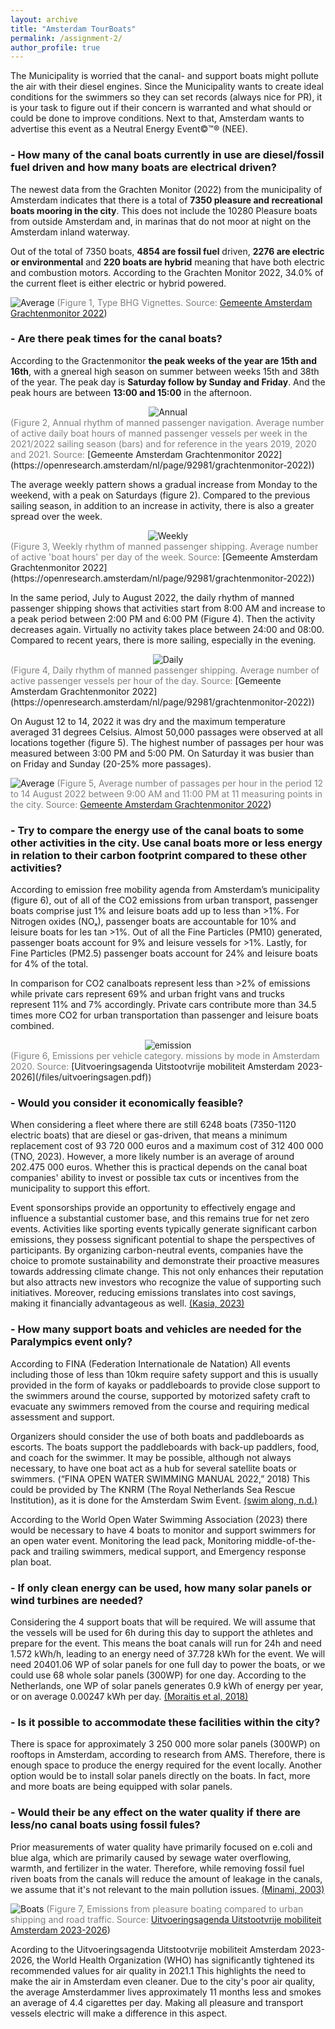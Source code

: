 ```yaml
---
layout: archive
title: "Amsterdam TourBoats"
permalink: /assignment-2/
author_profile: true
---
```


The Municipality is worried that the canal- and support boats might pollute the air with their diesel engines. Since the Municipality wants to create ideal conditions for the swimmers so they can set records (always nice for PR), it is your task to figure out if their concern is warranted and what should or could be done to improve conditions. Next to that, Amsterdam wants to advertise this event as a Neutral Energy Event©™® (NEE). 

### - How many of the canal boats currently in use are diesel/fossil fuel driven and how many boats are electrical driven?

The newest data from the Grachten Monitor (2022) from the municipality of Amsterdam indicates that there is a total of **7350 pleasure and recreational boats mooring in the city**. This does not include the 10280 Pleasure boats from outside Amsterdam and, in marinas that do not moor at night on the Amsterdam inland waterway. 

Out of the total of 7350 boats, **4854 are fossil fuel** driven, **2276 are electric or environmental** and **220 boats are hybrid** meaning that have both electric and combustion motors. According to the Grachten Monitor 2022, 34.0% of the current fleet is either electric or hybrid powered.  

![Average](/images/Type.JPG)
<span style="color:grey"> (Figure 1, Type BHG Vignettes. Source: </span>[Gemeente Amsterdam Grachtenmonitor 2022](https://openresearch.amsterdam/nl/page/92981/grachtenmonitor-2022))

### - Are there peak times for the canal boats?

According to the Gractenmonitor **the peak weeks of the year are 15th and 16th**, with a gnereal high season on summer between weeks 15th and 38th of the year. The peak day is **Saturday follow by Sunday and Friday**. And the peak hours are between **13:00 and 15:00** in the afternoon. 

<div align="center">
    <img src="/images/AnualRythm.JPG" alt="Annual">
</div>
<span style="color:grey"> (Figure 2,  Annual rhythm of manned passenger navigation. Average number of active daily boat hours of manned passenger vessels per week in the 2021/2022 sailing season (bars) and for reference in the years 2019, 2020 and 2021. Source: </span>[Gemeente Amsterdam Grachtenmonitor 2022](https://openresearch.amsterdam/nl/page/92981/grachtenmonitor-2022))

The average weekly pattern shows a gradual increase from Monday to the weekend, with a peak on Saturdays (figure 2). Compared to the previous sailing season, in addition to an increase in activity, there is also a greater spread over the week. 

<div align="center">
    <img src="/images/WeeklyRythm.JPG" alt="Weekly">
</div>
<span style="color:grey"> (Figure 3, Weekly rhythm of manned passenger shipping. Average number of active 'boat hours' per day of the week. Source: </span>[Gemeente Amsterdam Grachtenmonitor 2022](https://openresearch.amsterdam/nl/page/92981/grachtenmonitor-2022))

In the same period, July to August 2022, the daily rhythm of manned passenger shipping shows that activities start from 8:00 AM and increase to a peak period between 2:00 PM and 6:00 PM (Figure 4). Then the activity decreases again. Virtually no activity takes place between 24:00 and 08:00. Compared to recent years, there is more sailing, especially in the evening. 

<div align="center">
    <img src="/images/DailyRhythm.JPG" alt="Daily">
</div>
<span style="color:grey"> (Figure 4, Daily rhythm of manned passenger shipping. Average number of active passenger vessels per hour of the day. Source: </span> [Gemeente Amsterdam Grachtenmonitor 2022](https://openresearch.amsterdam/nl/page/92981/grachtenmonitor-2022))

On August 12 to 14, 2022 it was dry and the maximum temperature averaged 31 degrees Celsius. Almost 50,000 passages were observed at all locations together (figure 5). The highest number of passages per hour was measured between 3:00 PM and 5:00 PM. On Saturday it was busier than on Friday and Sunday (20-25% more passages). 

![Average](/images/Avarage.JPG)
<span style="color:grey"> (Figure 5, Average number of passages per hour in the period 12 to 14 August 2022 between 9:00 AM and 11:00 PM at 11 measuring points in the city. Source: </span>[Gemeente Amsterdam Grachtenmonitor 2022](https://openresearch.amsterdam/nl/page/92981/grachtenmonitor-2022))

### - Try to compare the energy use of the canal boats to some other activities in the city. Use canal boats more or less energy in relation to their carbon footprint compared to these other activities?

According to emission free mobility agenda from Amsterdam’s municipality (figure 6), out of all of the CO2 emissions from urban transport, passenger boats comprise just 1% and leisure boats add up to less than >1%. For Nitrogen oxides (NOₓ), passenger boats are accountable for 10% and leisure boats for les tan >1%. Out of all the Fine Particles (PM10) generated, passenger boats account for 9% and leisure vessels for >1%. Lastly, for Fine Particles (PM2.5) passenger boats account for 24% and leisure boats for 4% of the total.  

In comparison for CO2 canalboats represent less than >2% of emissions while private cars represent 69% and urban fright vans and trucks represent 11% and 7% accordingly. Private cars contribute more than 34.5 times more CO2 for urban transportation than passenger and leisure boats combined.

<div align="center">
    <img src="/images/emission.jpg" alt="emission">
</div>
<span style="color:grey"> (Figure 6, Emissions per vehicle category. missions by mode in Amsterdam 2020. Source: </span> [Uitvoeringsagenda Uitstootvrije mobiliteit Amsterdam 2023-2026](/files/uitvoeringsagen.pdf))

### - Would you consider it economically feasible?

When considering a fleet where there are still 6248 boats (7350-1120 electric boats) that are diesel or gas-driven, that means a minimum replacement cost of 93 720 000 euros and a maximum cost of 312 400 000 (TNO, 2023). However, a more likely number is an average of around 202.475 000 euros. Whether this is practical depends on the canal boat companies' ability to invest or possible tax cuts or incentives from the municipality to support this effort. 

Event sponsorships provide an opportunity to effectively engage and influence a substantial customer base, and this remains true for net zero events. Activities like sporting events typically generate significant carbon emissions, they possess significant potential to shape the perspectives of participants. By organizing carbon-neutral events, companies have the choice to promote sustainability and demonstrate their proactive measures towards addressing climate change. This not only enhances their reputation but also attracts new investors who recognize the value of supporting such initiatives. Moreover, reducing emissions translates into cost savings, making it financially advantageous as well. [(Kasia, 2023)](https://planbe.eco/blog/how-to-organize-carbon-neutral-events/)

### - How many support boats and vehicles are needed for the Paralympics event only?

According to FINA (Federation Internationale de Natation) All events including those of less than 10km require safety support and this is usually provided in the form of kayaks or paddleboards to provide close support to the swimmers around the course, supported by motorized safety craft to evacuate any swimmers removed from the course and requiring medical assessment and support.

Organizers should consider the use of both boats and paddleboards as escorts. The boats support the paddleboards with back-up paddlers, food, and coach for the swimmer. It may be possible, although not always necessary, to have one boat act as a hub for several satellite boats or swimmers. (“FINA OPEN WATER SWIMMING MANUAL 2022,” 2018) This could be provided by The KNRM (The Royal Netherlands Sea Rescue Institution), as it is done for the Amsterdam Swim Event. [(swim along, n.d.)](https://www.amsterdamcityswim.nl/english) 

According to the World Open Water Swimming Association (2023) there would be necessary to have 4 boats to monitor and support swimmers for an open water event. Monitoring the lead pack, Monitoring middle-of-the-pack and trailing swimmers, medical support, and Emergency response plan boat. 

### - If only clean energy can be used, how many solar panels or wind turbines are needed?

Considering the 4 support boats that will be required. We will assume that the vessels will be used for 6h during this day to support the athletes and prepare for the event. This means the boat canals will run for 24h and need 1.572 kWh/h, leading to an energy need of 37.728 kWh for the event. We will need 20401.06 WP of solar panels for one full day to power the boats, or we could use 68 whole solar panels (300WP) for one day. According to the Netherlands, one WP of solar panels generates 0.9 kWh of energy per year, or on average 0.00247 kWh per day. [(Moraitis et al, 2018)](https://www.mdpi.com/1996-1073/11/6/1333)

### - Is it possible to accommodate these facilities within the city?

There is space for approximately 3 250 000 more solar panels (300WP) on rooftops in Amsterdam, according to research from AMS. Therefore, there is enough space to produce the energy required for the event locally. Another option would be to install solar panels directly on the boats. In fact, more and more boats are being equipped with solar panels.

### - Would their be any effect on the water quality if there are less/no canal boats using fossil fules?

Prior measurements of water quality have primarily focused on e.coli and blue alga, which are primarily caused by sewage water overflowing, warmth, and fertilizer in the water. Therefore, while removing fossil fuel riven boats from the canals will reduce the amount of leakage in the canals, we assume that it's not relevant to the main pollution issues. [(Minami, 2003)](https://union-services.com/aevs/483-488.pdf) 

![Boats](/images/Boats.JPG)
<span style="color:grey"> (Figure 7, Emissions from pleasure boating compared to urban shipping and road traffic. Source: </span>[Uitvoeringsagenda Uitstootvrije mobiliteit Amsterdam 2023-2026](/files/uitvoeringsagen.pdf))

Acording to the Uitvoeringsagenda Uitstootvrije mobiliteit Amsterdam 2023-2026, the World Health Organization (WHO) has significantly tightened its recommended values for air quality in 2021.1 This highlights the need to make the air in Amsterdam even cleaner. Due to the city's poor air quality, the average Amsterdammer lives approximately 11 months less and smokes an average of 4.4 cigarettes per day. Making all pleasure and transport vessels electric will make a difference in this aspect.  
